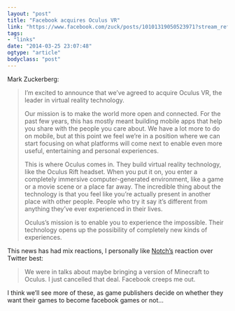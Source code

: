 ```yaml
---
layout: "post"
title: "Facebook acquires Oculus VR"
link: "https://www.facebook.com/zuck/posts/10101319050523971?stream_ref=1"
tags: 
- "links"
date: "2014-03-25 23:07:48"
ogtype: "article"
bodyclass: "post"
---
```


Mark Zuckerberg:

> I’m excited to announce that we’ve agreed to acquire Oculus VR, the leader in virtual reality technology.
> 
> Our mission is to make the world more open and connected. For the past few years, this has mostly meant building mobile apps that help you share with the people you care about. We have a lot more to do on mobile, but at this point we feel we’re in a position where we can start focusing on what platforms will come next to enable even more useful, entertaining and personal experiences.
> 
> This is where Oculus comes in. They build virtual reality technology, like the Oculus Rift headset. When you put it on, you enter a completely immersive computer-generated environment, like a game or a movie scene or a place far away. The incredible thing about the technology is that you feel like you’re actually present in another place with other people. People who try it say it’s different from anything they’ve ever experienced in their lives.
> 
> Oculus’s mission is to enable you to experience the impossible. Their technology opens up the possibility of completely new kinds of experiences.

This news has had mix reactions, I personally like [Notch’s](https://twitter.com/notch/status/448586381565390848) reaction over Twitter best:

> We were in talks about maybe bringing a version of Minecraft to Oculus. I just cancelled that deal. Facebook creeps me out.

I think we’ll see more of these, as game publishers decide on whether they want their games to become facebook games or not…